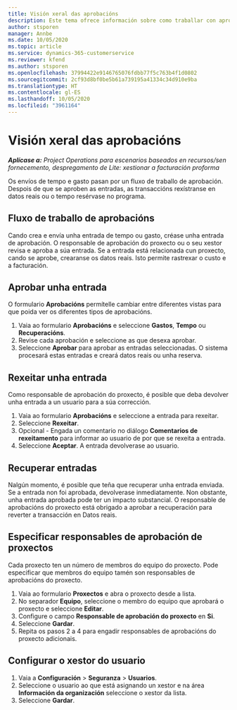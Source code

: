 ```yaml
---
title: Visión xeral das aprobacións
description: Este tema ofrece información sobre como traballar con aprobacións en Project Operations.
author: stsporen
manager: Annbe
ms.date: 10/05/2020
ms.topic: article
ms.service: dynamics-365-customerservice
ms.reviewer: kfend
ms.author: stsporen
ms.openlocfilehash: 37994422e9146765076fdbb77f5c763b4f1d0802
ms.sourcegitcommit: 2cf93d8bf0be5b61a739195a41334c34d910e9ba
ms.translationtype: HT
ms.contentlocale: gl-ES
ms.lasthandoff: 10/05/2020
ms.locfileid: "3961164"
---
```

# <a name="approvals-overview"></a>Visión xeral das aprobacións

_**Aplícase a:** Project Operations para escenarios baseados en recursos/sen fornecemento, despregamento de Lite: xestionar a facturación proforma_

Os envíos de tempo e gasto pasan por un fluxo de traballo de aprobación. Despois de que se aproben as entradas, as transaccións rexístranse en datos reais ou o tempo resérvase no programa.

## <a name="approvals-workflow"></a>Fluxo de traballo de aprobacións
Cando crea e envía unha entrada de tempo ou gasto, créase unha entrada de aprobación. O responsable de aprobación do proxecto ou o seu xestor revisa e aproba a súa entrada. Se a entrada está relacionada cun proxecto, cando se aprobe, crearanse os datos reais. Isto permite rastrexar o custo e a facturación. 

## <a name="approve-an-entry"></a>Aprobar unha entrada
O formulario **Aprobacións** permítelle cambiar entre diferentes vistas para que poida ver os diferentes tipos de aprobacións.
  
1. Vaia ao formulario **Aprobacións** e seleccione **Gastos**, **Tempo** ou **Recuperacións**.
2. Revise cada aprobación e seleccione as que desexa aprobar.
3. Seleccione **Aprobar** para aprobar as entradas seleccionadas.
O sistema procesará estas entradas e creará datos reais ou unha reserva.

## <a name="reject-an-entry"></a>Rexeitar unha entrada
Como responsable de aprobación do proxecto, é posible que deba devolver unha entrada a un usuario para a súa corrección.
  
1. Vaia ao formulario **Aprobacións** e seleccione a entrada para rexeitar. 
2. Seleccione **Rexeitar**.
3. Opcional - Engada un comentario no diálogo **Comentarios de rexeitamento** para informar ao usuario de por que se rexeita a entrada.
4. Seleccione **Aceptar**. A entrada devolverase ao usuario.
  
## <a name="recall-entries"></a>Recuperar entradas
Nalgún momento, é posible que teña que recuperar unha entrada enviada. Se a entrada non foi aprobada, devolverase inmediatamente. Non obstante, unha entrada aprobada pode ter un impacto substancial. O responsable de aprobacións do proxecto está obrigado a aprobar a recuperación para reverter a transacción en Datos reais.

## <a name="specify-project-approvers"></a>Especificar responsables de aprobación de proxectos
Cada proxecto ten un número de membros do equipo do proxecto. Pode especificar que membros do equipo tamén son responsables de aprobacións do proxecto.

1. Vaia ao formulario **Proxectos** e abra o proxecto desde a lista.
2. No separador **Equipo**, seleccione o membro do equipo que aprobará o proxecto e seleccione **Editar**.
3. Configure o campo **Responsable de aprobación do proxecto** en **Si**.
4. Seleccione **Gardar**.
5. Repita os pasos 2 a 4 para engadir responsables de aprobacións do proxecto adicionais.

## <a name="configure-the-users-manager"></a>Configurar o xestor do usuario

1. Vaia a **Configuración** > **Seguranza** > **Usuarios**.
2. Seleccione o usuario ao que está asignando un xestor e na área **Información da organización** seleccione o xestor da lista. 
3. Seleccione **Gardar**.


